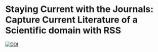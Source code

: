 # Staying Current with the Journals: Capture Current Literature of a Scientific domain with RSS


[![DOI](https://zenodo.org/badge/771740345.svg)](https://zenodo.org/doi/10.5281/zenodo.10815962)

